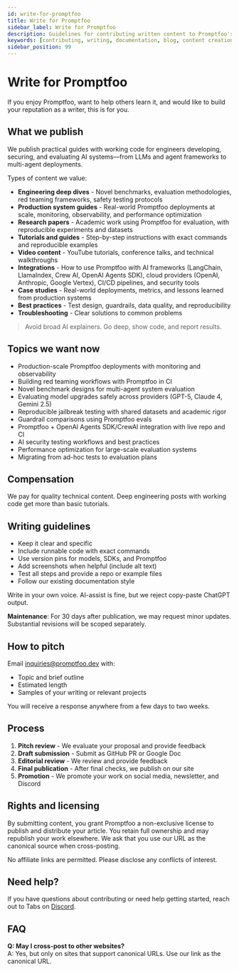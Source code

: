 ```yaml
---
id: write-for-promptfoo
title: Write for Promptfoo
sidebar_label: Write for Promptfoo
description: Guidelines for contributing written content to Promptfoo's documentation and blog
keywords: [contributing, writing, documentation, blog, content creation]
sidebar_position: 99
---
```


# Write for Promptfoo

If you enjoy Promptfoo, want to help others learn it, and would like to build your reputation as a writer, this is for you.

## What we publish

We publish practical guides with working code for engineers developing, securing, and evaluating AI systems—from LLMs and agent frameworks to multi-agent deployments.

Types of content we value:

- **Engineering deep dives** - Novel benchmarks, evaluation methodologies, red teaming frameworks, safety testing protocols
- **Production system guides** - Real-world Promptfoo deployments at scale, monitoring, observability, and performance optimization
- **Research papers** - Academic work using Promptfoo for evaluation, with reproducible experiments and datasets
- **Tutorials and guides** - Step-by-step instructions with exact commands and reproducible examples
- **Video content** - YouTube tutorials, conference talks, and technical walkthroughs
- **Integrations** - How to use Promptfoo with AI frameworks (LangChain, LlamaIndex, Crew AI, OpenAI Agents SDK), cloud providers (OpenAI, Anthropic, Google Vertex), CI/CD pipelines, and security tools
- **Case studies** - Real-world deployments, metrics, and lessons learned from production systems
- **Best practices** - Test design, guardrails, data quality, and reproducibility
- **Troubleshooting** - Clear solutions to common problems

> Avoid broad AI explainers. Go deep, show code, and report results.

## Topics we want now

- Production-scale Promptfoo deployments with monitoring and observability
- Building red teaming workflows with Promptfoo in CI
- Novel benchmark designs for multi-agent system evaluation
- Evaluating model upgrades safely across providers (GPT-5, Claude 4, Gemini 2.5)
- Reproducible jailbreak testing with shared datasets and academic rigor
- Guardrail comparisons using Promptfoo evals
- Promptfoo + OpenAI Agents SDK/CrewAI integration with live repo and CI
- AI security testing workflows and best practices
- Performance optimization for large-scale evaluation systems
- Migrating from ad-hoc tests to evaluation plans

## Compensation

We pay for quality technical content. Deep engineering posts with working code get more than basic tutorials.

## Writing guidelines

- Keep it clear and specific
- Include runnable code with exact commands
- Use version pins for models, SDKs, and Promptfoo
- Add screenshots when helpful (include alt text)
- Test all steps and provide a repo or example files
- Follow our existing documentation style

Write in your own voice. AI-assist is fine, but we reject copy-paste ChatGPT output.

**Maintenance**: For 30 days after publication, we may request minor updates. Substantial revisions will be scoped separately.

## How to pitch

Email [inquiries@promptfoo.dev](mailto:inquiries@promptfoo.dev) with:

- Topic and brief outline
- Estimated length
- Samples of your writing or relevant projects

You will receive a response anywhere from a few days to two weeks.

## Process

1. **Pitch review** - We evaluate your proposal and provide feedback
2. **Draft submission** - Submit as GitHub PR or Google Doc
3. **Editorial review** - We review and provide feedback
4. **Final publication** - After final checks, we publish on our site
5. **Promotion** - We promote your work on social media, newsletter, and Discord

## Rights and licensing

By submitting content, you grant Promptfoo a non-exclusive license to publish and distribute your article. You retain full ownership and may republish your work elsewhere. We ask that you use our URL as the canonical source when cross-posting.

No affiliate links are permitted. Please disclose any conflicts of interest.

## Need help?

If you have questions about contributing or need help getting started, reach out to Tabs on [Discord](https://discord.gg/promptfoo).

## FAQ

**Q: May I cross-post to other websites?**  
A: Yes, but only on sites that support canonical URLs. Use our link as the canonical URL.
